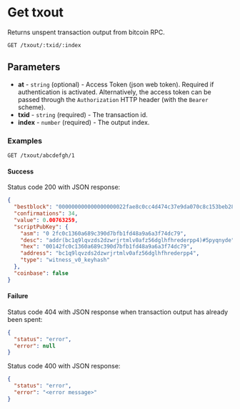 # Get txout

Returns unspent transaction output from bitcoin RPC.


```http request
GET /txout/:txid/:index
```

## Parameters
* **at** - `string` (optional) - Access Token (json web token). Required if authentication is activated. Alternatively, the access token can be passed through the `Authorization` HTTP header (with the `Bearer` scheme).
* **txid** - `string` (required) - The transaction id.
* **index** - `number` (required) - The output index.


### Examples

```http request
GET /txout/abcdefgh/1
```

#### Success
Status code 200 with JSON response:
```json
{
  "bestblock": "000000000000000000022fae8c0cc4d474c37e9da070c8c153beb28ea259693a",
  "confirmations": 34,
  "value": 0.00763259,
  "scriptPubKey": {
    "asm": "0 2fc0c1360a689c390d7bfb1fd48a9a6a3f74dc79",
    "desc": "addr(bc1q9lqvzds2dzwrjrtmlv0afz56dglhfhrederpp4)#5pyqnyde",
    "hex": "00142fc0c1360a689c390d7bfb1fd48a9a6a3f74dc79",
    "address": "bc1q9lqvzds2dzwrjrtmlv0afz56dglhfhrederpp4",
    "type": "witness_v0_keyhash"
  },
  "coinbase": false
}
```

#### Failure

Status code 404 with JSON response when transaction output has already been spent:
```json
{
  "status": "error",
  "error": null
}
```

Status code 400 with JSON response:
```json
{
  "status": "error",
  "error": "<error message>"
}
```
